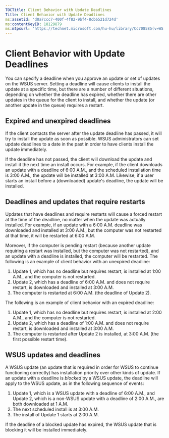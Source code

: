 ```yaml
---
TOCTitle: Client Behavior with Update Deadlines
Title: Client Behavior with Update Deadlines
ms:assetid: 'd0a7ccc7-400f-4f82-9bf4-8cb6521d724d'
ms:contentKeyID: 18129879
ms:mtpsurl: 'https://technet.microsoft.com/hu-hu/library/Cc708585(v=WS.10)'
---
```


Client Behavior with Update Deadlines
=====================================

You can specify a deadline when you approve an update or set of updates on the WSUS server. Setting a deadline will cause clients to install the update at a specific time, but there are a number of different situations, depending on whether the deadline has expired, whether there are other updates in the queue for the client to install, and whether the update (or another update in the queue) requires a restart.

Expired and unexpired deadlines
-------------------------------

If the client contacts the server after the update deadline has passed, it will try to install the update as soon as possible. WSUS administrators can set update deadlines to a date in the past in order to have clients install the update immediately.

If the deadline has not passed, the client will download the update and install it the next time an install occurs. For example, if the client downloads an update with a deadline of 6:00 A.M., and the scheduled installation time is 3:00 A.M., the update will be installed at 3:00 A.M. Likewise, if a user starts an install before a (downloaded) update's deadline, the update will be installed.

Deadlines and updates that require restarts
-------------------------------------------

Updates that have deadlines and require restarts will cause a forced restart at the time of the deadline, no matter when the update was actually installed. For example, if an update with a 6:00 A.M. deadline was downloaded and installed at 3:00 A.M., but the computer was not restarted at that time, it will be restarted at 6:00 A.M.

Moreover, if the computer is pending restart (because another update requiring a restart was installed, but the computer was not restarted), and an update with a deadline is installed, the computer will be restarted. The following is an example of client behavior with an unexpired deadline:

1.  Update 1, which has no deadline but requires restart, is installed at 1:00 A.M., and the computer is not restarted.
2.  Update 2, which has a deadline of 6:00 A.M. and does not require restart, is downloaded and installed at 3:00 A.M.
3.  The computer is restarted at 6:00 A.M. (the deadline of Update 2).

The following is an example of client behavior with an expired deadline:

1.  Update 1, which has no deadline but requires restart, is installed at 2:00 A.M., and the computer is not restarted.
2.  Update 2, which has a deadline of 1:00 A.M. and does not require restart, is downloaded and installed at 3:00 A.M.
3.  The computer is restarted after Update 2 is installed, at 3:00 A.M. (the first possible restart time).

WSUS updates and deadlines
--------------------------

A WSUS update (an update that is required in order for WSUS to continue functioning correctly) has installation priority over other kinds of update. If an update with a deadline is *blocked* by a WSUS update, the deadline will apply to the WSUS update, as in the following sequence of events:

1.  Update 1, which is a WSUS update with a deadline of 6:00 A.M., and Update 2, which is a non-WSUS update with a deadline of 2:00 A.M., are both downloaded at 1 A.M.
2.  The next scheduled install is at 3:00 A.M.
3.  The install of Update 1 starts at 2:00 A.M.

If the deadline of a blocked update has expired, the WSUS update that is blocking it will be installed immediately.
